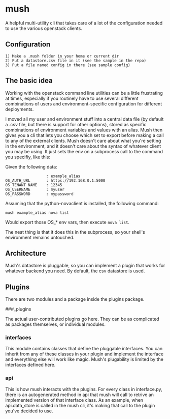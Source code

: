  # mush
A helpful multi-utility cli that takes care of a lot of the configuration needed to use the various openstack clients.

## Configuration
    1) Make a .mush folder in your home or current dir
    2) Put a datastore.csv file in it (see the sample in the repo)
    3) Put a file named config in there (see sample config)

## The basic idea

Working with the openstack command line utilities can be a little frustrating at times, especially if you routinely have to use several different combinations of users and environment-specific configuration for different deployments.

I moved all my user and environment stuff into a central data file (by default a .csv file, but there is support for other options), stored as specific combinations of environment variables and values with an alias.  Mush then gives you a cli that lets you choose which set to export before making a call to any of the external clients.  Mush doesn't care about what you're setting in the environment, and it doesn't care about the syntax of whatever client you may be using.  It just sets the env on a subprocess call to the command you specifiy, like this:

Given the following data:

	                  : example_alias
	OS_AUTH_URL       : https://192.168.0.1:5000
	OS_TENANT_NAME    : 12345
	OS_USERNAME       : myuser
	OS_PASSWORD       : mypassword

Assuming that the python-novaclient is installed, the following command:

	mush example_alias nova list

Would export those OS_* env vars, then execute `nova list`.

The neat thing is that it does this in the subprocess, so your shell's environment remains untouched.

## Architecture

Mush's datastore is pluggable, so you can implement a plugin that works for whatever backend you need.  By default, the csv datastore is used.

## Plugins

There are two modules and a package inside the plugins package.

###_plugins

The actual user-contributed plugins go here.  They can be as complicated as packages themselves, or individual modules.

### interfaces

This module contains classes that define the pluggable interfaces.  You can inherit from any of these classes in your
plugin and implement the interface and everything else will work like magic.  Mush's plugability is limited by the 
interfaces defined here.

### api

This is how mush interacts with the plugins.  For every class in interface.py, there is an autogenerated method in api that mush will call to retrive an implemented version of that interface class.  As an example, when api.data_store is called in the mush cli,
it's making that call to the plugin you've decided to use.